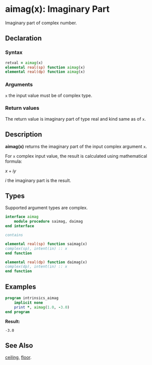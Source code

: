 # aimag(x): Imaginary Part

Imaginary part of complex number.

## Declaration

### Syntax

```fortran
retval = aimag(x)
elemental real(sp) function aimag(x)
elemental real(dp) function aimag(x)
```

### Arguments

`x` the input value must be of complex type.

### Return values

The return value is imaginary part of type real and kind same as of `x`.

## Description

**aimag(x)** returns the imaginary part of the input complex argument `x`.

For `x` complex input value, the result is calculated using mathematical formula:

$x + iy$

$i$ the imaginary part is the result.

## Types

Supported argument types are complex.

```fortran
interface aimag
    module procedure saimag, daimag
end interface

contains

elemental real(sp) function saimag(x)
complex(sp), intent(in) :: x
end function

elemental real(dp) function daimag(x)
complex(dp), intent(in) :: x
end function
```

## Examples

```fortran
program intrinsics_aimag
    implicit none
	print *, aimag(1.0, -3.0)
end program
```

**Result:**

```
-3.0
```

## See Also

[ceiling](ceiling.md), [floor](floor.md).
